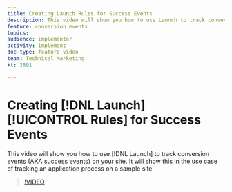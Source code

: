 ```yaml
---
title: Creating Launch Rules for Success Events
description: This video will show you how to use Launch to track conversion events (AKA success events) on your site. It will show this in the use case of tracking an application process on a sample site.
feature: conversion events
topics: 
audience: implementer
activity: implement
doc-type: feature video
team: Technical Marketing
kt: 3591

---
```


# Creating [!DNL Launch] [!UICONTROL Rules] for Success Events

This video will show you how to use [!DNL Launch] to track conversion events (AKA success events) on your site. It will show this in the use case of tracking an application process on a sample site.

>[!VIDEO](https://video.tv.adobe.com/v/28778/?quality=12)
